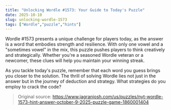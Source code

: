 ```yaml
---
title: "Unlocking Wordle #1573: Your Guide to Today's Puzzle"
date: 2025-10-10
slug: unlocking-wordle-1573
tags: ["Wordle","puzzle","hints"]
---
```


Wordle #1573 presents a unique challenge for players today, as the answer is a word that embodies strength and resilience. With only one vowel and a "sometimes vowel" in the mix, this puzzle pushes players to think creatively and strategically. Whether you're a seasoned Wordle veteran or a newcomer, these clues will help you maintain your winning streak.

As you tackle today's puzzle, remember that each word you guess brings you closer to the solution. The thrill of solving Wordle lies not just in the answer but in the journey of deduction and strategy. What strategies do you employ to crack the code?
> Original source: https://www.jagranjosh.com/us/puzzles/nyt-wordle-1573-hint-answer-october-9-2025-puzzle-game-1860001404